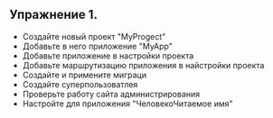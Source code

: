 ## Упражнение 1.
- Создайте новый проект "MyProgect"  
- Добавьте в него приложение "MyApp"  
- Добавьте приложение в настройки проекта
- Добавьте маршрутизацию приложения в найстройки проекта  
- Создайте и примените миграци  
- Создайте суперпользоватлея  
- Проверьте работу сайта администрирования  
- Настройте для приложения "ЧеловекоЧитаемое имя"
